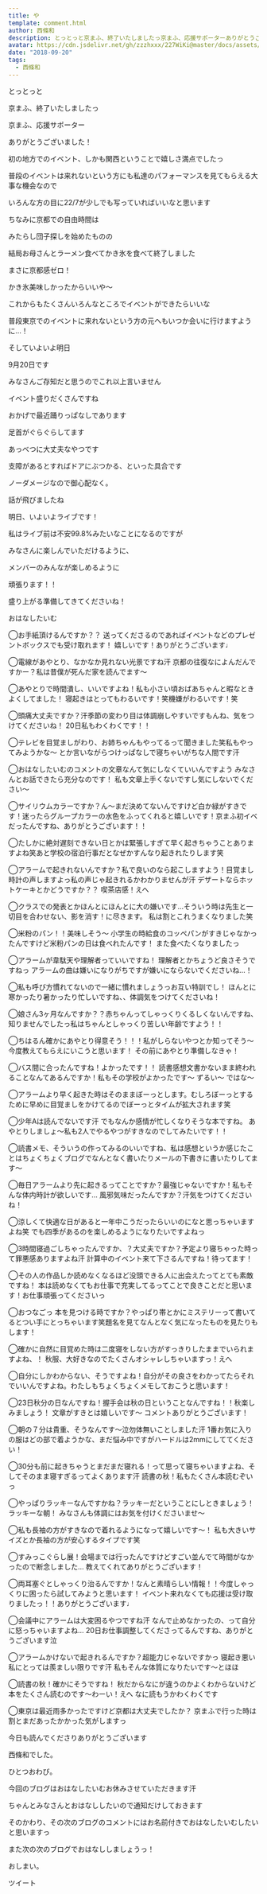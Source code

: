 ```yaml
---
title: や
template: comment.html
author: 西條和
description: とっとっと京まふ、終了いたしましたっ京まふ、応援サポーターありがとうございました！初の地方でのイベント、しかも関西ということで嬉し...
avatar: https://cdn.jsdelivr.net/gh/zzzhxxx/227WiKi@master/docs/assets/photo/avatar/nagomi.jpg
date: "2018-09-20"
tags:
  - 西條和
---
```

















とっとっと

















京まふ、終了いたしましたっ













京まふ、応援サポーター





ありがとうございました！













初の地方でのイベント、しかも関西ということで嬉しさ満点でしたっ














普段のイベントは来れないという方にも私達のパフォーマンスを見てもらえる大事な機会なので











いろんな方の目に22/7が少しでも写っていればいいなと思います












ちなみに京都での自由時間は












みたらし団子探しを始めたものの












結局お母さんとラーメン食べてかき氷を食べて終了しました












まさに京都感ゼロ！












かき氷美味しかったからいいや〜










これからもたくさんいろんなところでイベントができたらいいな











普段東京でのイベントに来れないという方の元へもいつか会いに行けますように…！













そしていよいよ明日













9月20日です














みなさんご存知だと思うのでこれ以上言いません












イベント盛りだくさんですね











おかげで最近踊りっぱなしであります












足首がぐらぐらしてます





















あっべつに大丈夫なやつです











支障があるとすればドアにぶつかる、といった具合です











ノーダメージなので御心配なく。














話が飛びましたね











明日、いよいよライブです！












私はライブ前は不安99.8%みたいなことになるのですが










みなさんに楽しんでいただけるように、












メンバーのみんなが楽しめるように











頑張ります！！












盛り上がる準備してきてくださいね！
















おはなしたいむ





◯お手紙頂けるんですか？？
送ってくださるのであればイベントなどのプレゼントボックスでも受け取れます！
嬉しいです！ありがとうございます♩






◯電線があやとり、なかなか見れない光景ですね汗
京都の往復なによんだんですかー？私は昔僕が死んだ家を読んでます〜






◯あやとりで時間潰し、いいですよね！私も小さい頃おばあちゃんと暇なときよくしてました！
寝起きはとってもわるいです！笑機嫌がわるいです！笑




◯頭痛大丈夫ですか？汗季節の変わり目は体調崩しやすいですもんね、気をつけてくださいね！
20日私もわくわくです！！





◯テレビを目覚ましがわり、お姉ちゃんもやってるって聞きました笑私もやってみようかな〜
とか言いながらつけっぱなしで寝ちゃいがちな人間です汗






◯おはなしたいむのコメントの文章なんて気にしなくていいんですよう
みなさんとお話できたら充分なのです！
私も文章上手くないですし気にしないでください〜





◯サイリウムカラーですか？ん〜まだ決めてないんですけど白か緑がすきです！迷ったらグループカラーの水色をふってくれると嬉しいです！京まふ初イベだったんですね、ありがとうございます！！







◯たしかに絶対遅刻できない日とかは緊張しすぎて早く起きちゃうことありますよね笑あと学校の宿泊行事だとなぜかすんなり起きれたりします笑






◯アラームで起きれないんですか？私で良いのなら起こしますよう！目覚まし時計の声しますよっ私の声じゃ起きれるかわかりませんが汗
デザートならホットケーキとかどうですか？？
喫茶店感！えへ





◯クラスでの発表とかほんとにほんとに大の嫌いです…そういう時は先生と一切目を合わせない、影を消す！に尽きます。
私は割とこれうまくなりました笑






◯米粉のパン！！美味しそう〜
小学生の時給食のコッペパンがすきじゃなかったんですけど米粉パンの日は食べれたんです！
また食べたくなりましたっ





◯アラームが韋駄天や理解者っていいですね！
理解者とかちょうど良さそうですねっ
アラームの曲は嫌いになりがちですが嫌いにならないでくださいね…！






◯私も呼び方慣れてないので一緒に慣れましょうっお互い特訓でし！
ほんとに寒かったり暑かったり忙しいですね、、体調気をつけてくださいね！






◯娘さん3ヶ月なんですか？？赤ちゃんってしゃっくりくるしくないんですね、知りませんでしたっ私はちゃんとしゃっくり苦しい年齢ですよう！！






◯ちはるん確かにあやとり得意そう！！！私がしらないやつとか知ってそう〜今度教えてもらえにいこうと思います！
その前にあやとり準備しなきゃ！







◯バス間に合ったんですね！よかったです！！
読書感想文書かないまま終われることなんてあるんですか！私もその学校がよかったです〜
ずるい〜
ではな〜









◯アラームより早く起きた時はそのままぼーっとします。むしろぼーっとするために早めに目覚ましをかけてるのでぼーっとタイムが拡大されます笑







◯少年Aは読んでないです汗
でもなんか感情が忙しくなりそうな本ですね。
あやとりしましょ〜私も2人でやるやつがすきなのでしてみたいです！！






◯読書メモ、そういうの作ってみるのいいですね、私は感想というか感じたことはちょくちょくブログでなんとなく書いたりメールの下書きに書いたりしてます〜







◯毎日アラームより先に起きるってことですか？最強じゃないですか！私もそんな体内時計が欲しいです…
風邪気味だったんですか？汗気をつけてくださいね！







◯涼しくて快適な日があると一年中こうだったらいいのになと思っちゃいますよね笑
でも四季があるのを楽しめるようになりたいですよねっ





◯3時間寝過ごしちゃったんですか、？大丈夫ですか？予定より寝ちゃった時って罪悪感ありますよね汗
計算中のイベント来て下さるんですね！待ってます！






◯その人の作品しか読めなくなるほど没頭できる人に出会えたってとても素敵ですね！
本は読めなくてもお仕事で充実してるってことで良きことだと思います！お仕事頑張ってくださいっ






◯おつなごっ
本を見つける時ですか？やっぱり帯とかにミステリーって書いてるとつい手にとっちゃいます笑題名を見てなんとなく気になったものを見たりもします！







◯確かに自然に目覚めた時は二度寝をしない方がすっきりしたままでいられますよね、！
秋服、大好きなのでたくさんオシャレしちゃいますっ！えへ






◯自分にしかわからない、そうですよね！自分がその良さをわかってたらそれでいいんですよね。わたしもちょくちょくメモしておこうと思います！







◯23日秋分の日なんですね！握手会は秋の日ということなんですね！！秋楽しみましょう！
文章がすきとは嬉しいです〜
コメントありがとうございます！






◯朝の７分は貴重、そうなんです〜泣勿体無いことしました汗
1番お気に入りの服はどの部で着ようかな、まだ悩み中ですがハードルは2mmにしててください！






◯30分も前に起きちゃうとまだまだ寝れる！って思って寝ちゃいますよね、そしてそのまま寝すぎるってよくあります汗
読書の秋！私もたくさん本読むぞいっ





◯やっぱりラッキーなんですかね？ラッキーだということにしときましょう！ラッキーな朝！
みなさんも体調にはお気を付けくださいませ〜







◯私も長袖の方がすきなので着れるようになって嬉しいです〜！
私も大きいサイズとか長袖の方が安心するタイプです笑





◯すみっこぐらし展！会場までは行ったんですけどすごい並んでて時間がなかったので断念しました…
教えてくれてありがとうございます！






◯両耳塞ぐとしゃっくり治るんですか！なんと素晴らしい情報！！今度しゃっくりに困ったら試してみようと思います！
イベント来れなくても応援は受け取りましたっ！！ありがとうございます♩








◯会議中にアラームは大変困るやつですね汗
なんで止めなかったの、って自分に怒っちゃいますよね…
20日お仕事調整してくださってるんですね、ありがとうございます泣






◯アラームかけないで起きれるんですか？超能力じゃないですかっ
寝起き悪い私にとっては羨ましい限りです汗
私もそんな体質になりたいです〜とほほ





◯読書の秋！確かにそうですね！
秋だからなにが違うのかよくわからないけど本をたくさん読むのです〜わーい！えへ
なに読もうかわくわくです






◯東京は最近雨多かったですけど京都は大丈夫でしたか？
京まふで行った時は割とまだあったかかった気がしますっ






今日も読んでくださりありがとうございます












西條和でした。








ひとつおわび。










今回のブログはおはなしたいむお休みさせていただきます汗







ちゃんとみなさんとおはなししたいので通知だけしておきます







そのかわり、その次のブログのコメントにはお名前付きでおはなしたいむしたいと思いますっ








また次の次のブログでおはなししましょうっ！








おしまい。


ツイート



